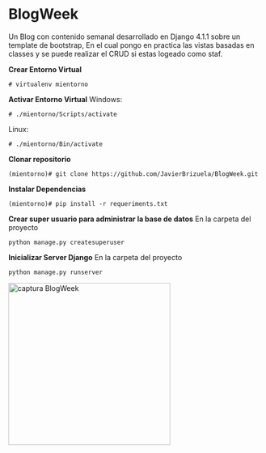 # BlogWeek

Un Blog con contenido semanal desarrollado en Django 4.1.1 sobre un template de bootstrap, En el cual pongo en practica las vistas basadas en classes y se puede realizar el CRUD si estas logeado como staf. 

**Crear Entorno Virtual**

    # virtualenv mientorno
  
  **Activar Entorno Virtual**
	Windows:
	
    # ./mientorno/Scripts/activate
  Linux:
	
    # ./mientorno/Bin/activate

**Clonar repositorio**

    (mientorno)# git clone https://github.com/JavierBrizuela/BlogWeek.git

**Instalar Dependencias**

    (mientorno)# pip install -r requeriments.txt

**Crear super usuario para administrar la base de datos**
En la carpeta del proyecto

    python manage.py createsuperuser

**Inicializar Server Django**
En la carpeta del proyecto

    python manage.py runserver

<img src="https://user-images.githubusercontent.com/96395154/226135258-6497fb7d-f456-402a-8285-7f08f7797ac7.PNG" alt="captura BlogWeek" height='320'> 
